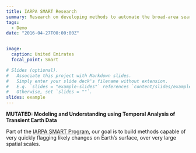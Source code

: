 ```yaml
---
title: IARPA SMART Research
summary: Research on developing methods to automate the broad-area search of multi-source satellite imagery to detect, monitor, and characterize the progression of anthropogenic or natural processes.
tags:
  - Demo
date: "2016-04-27T00:00:00Z"


image:
  caption: United Emirates
  focal_point: Smart

# Slides (optional).
#   Associate this project with Markdown slides.
#   Simply enter your slide deck's filename without extension.
#   E.g. `slides = "example-slides"` references `content/slides/example-slides.md`.
#   Otherwise, set `slides = ""`.
slides: example
---
```

**MUTATED: Modeling and Understanding using Temporal Analysis of Transient Earth Data**
&nbsp;

Part of the [IARPA SMART Program](https://www.iarpa.gov/research-programs/smart), our goal is to build methods capable of very quickly flagging likely changes on Earth’s surface, over very large spatial scales. 

&nbsp;
---
